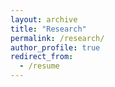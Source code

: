 ```yaml
---
layout: archive
title: "Research"
permalink: /research/
author_profile: true
redirect_from:
  - /resume
---
```

